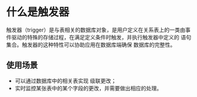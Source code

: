 # 什么是触发器
触发器（trigger）是与表相关的数据库对象，是用户定义在关系表上的一类由事件驱动的特殊的存储过程，在满足定义条件时触发，并执行触发器中定义的 语句集合。触发器的这种特性可以协助应用在数据库端确保 数据库的完整性。

## 使用场景

* 可以通过数据库中的相关表实现 级联更改；
* 实时监控某张表中的某个字段的更改，并需要做出相应的处理。